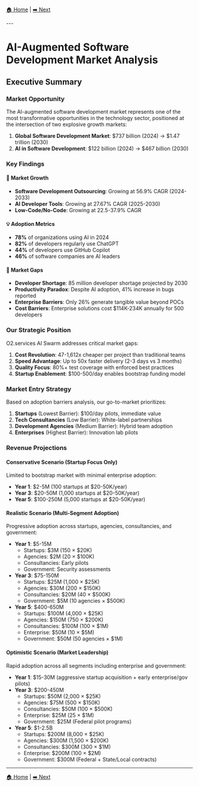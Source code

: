 [🏠 Home](../../README.md) | [➡️ Next](02-market-overview.md)

<link rel="stylesheet" href="styles.css">
---

# AI-Augmented Software Development Market Analysis

## Executive Summary

### Market Opportunity

The AI-augmented software development market represents one of the most transformative opportunities in the technology sector, positioned at the intersection of two explosive growth markets:

1. **Global Software Development Market**: $737 billion (2024) → $1.47 trillion (2030)
2. **AI in Software Development**: $122 billion (2024) → $467 billion (2030)

### Key Findings

#### 🚀 Market Growth
- **Software Development Outsourcing**: Growing at 56.9% CAGR (2024-2033)
- **AI Developer Tools**: Growing at 27.67% CAGR (2025-2030)
- **Low-Code/No-Code**: Growing at 22.5-37.9% CAGR

#### 💡 Adoption Metrics
- **78%** of organizations using AI in 2024
- **82%** of developers regularly use ChatGPT
- **44%** of developers use GitHub Copilot
- **46%** of software companies are AI leaders

#### 🎯 Market Gaps
- **Developer Shortage**: 85 million developer shortage projected by 2030
- **Productivity Paradox**: Despite AI adoption, 41% increase in bugs reported
- **Enterprise Barriers**: Only 26% generate tangible value beyond POCs
- **Cost Barriers**: Enterprise solutions cost $114K-234K annually for 500 developers

### Our Strategic Position

O2.services AI Swarm addresses critical market gaps:

1. **Cost Revolution**: 47-1,612x cheaper per project than traditional teams
2. **Speed Advantage**: Up to 50x faster delivery (2-3 days vs 3 months)
3. **Quality Focus**: 80%+ test coverage with enforced best practices
4. **Startup Enablement**: $100-500/day enables bootstrap funding model

### Market Entry Strategy

Based on adoption barriers analysis, our go-to-market prioritizes:

1. **Startups** (Lowest Barrier): $100/day pilots, immediate value
2. **Tech Consultancies** (Low Barrier): White-label partnerships
3. **Development Agencies** (Medium Barrier): Hybrid team adoption
4. **Enterprises** (Highest Barrier): Innovation lab pilots

### Revenue Projections

#### Conservative Scenario (Startup Focus Only)
Limited to bootstrap market with minimal enterprise adoption:
- **Year 1**: $2-5M (100 startups at $20-50K/year)
- **Year 3**: $20-50M (1,000 startups at $20-50K/year)
- **Year 5**: $100-250M (5,000 startups at $20-50K/year)

#### Realistic Scenario (Multi-Segment Adoption)
Progressive adoption across startups, agencies, consultancies, and government:
- **Year 1**: $5-15M
  - Startups: $3M (150 × $20K)
  - Agencies: $2M (20 × $100K)
  - Consultancies: Early pilots
  - Government: Security assessments
- **Year 3**: $75-150M
  - Startups: $25M (1,000 × $25K)
  - Agencies: $30M (200 × $150K)
  - Consultancies: $20M (40 × $500K)
  - Government: $5M (10 agencies × $500K)
- **Year 5**: $400-650M
  - Startups: $100M (4,000 × $25K)
  - Agencies: $150M (750 × $200K)
  - Consultancies: $100M (100 × $1M)
  - Enterprise: $50M (10 × $5M)
  - Government: $50M (50 agencies × $1M)

#### Optimistic Scenario (Market Leadership)
Rapid adoption across all segments including enterprise and government:
- **Year 1**: $15-30M (aggressive startup acquisition + early enterprise/gov pilots)
- **Year 3**: $200-450M
  - Startups: $50M (2,000 × $25K)
  - Agencies: $75M (500 × $150K)
  - Consultancies: $50M (100 × $500K)
  - Enterprise: $25M (25 × $1M)
  - Government: $25M (Federal pilot programs)
- **Year 5**: $1-2.5B
  - Startups: $200M (8,000 × $25K)
  - Agencies: $300M (1,500 × $200K)
  - Consultancies: $300M (300 × $1M)
  - Enterprise: $200M (100 × $2M)
  - Government: $300M (Federal + State/Local contracts)

---

[🏠 Home](../../README.md) | [➡️ Next](02-market-overview.md)

